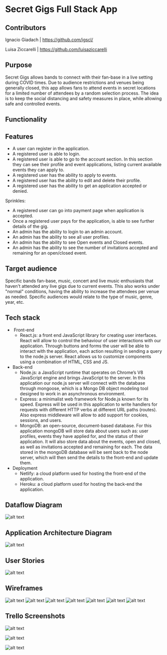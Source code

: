 # Secret Gigs Full Stack App

## Contributors
Ignacio Giadach | https://github.com/igscl/

Luisa Ziccarelli | https://github.com/luisaziccarelli

## Purpose
Secret Gigs allows bands to connect with their fan-base in a live setting during COVID times. Due to audience restrictions and venues being generally closed, this app allows fans to attend events in secret locations for a limited number of attendees by a random selection process. The idea is to keep the social distancing and safety measures in place, while allowing safe and controlled events.

## Functionality

## Features
- A user can register in the application. 
- A registered user is able to login.
- A registered user is able to go to the account section. In this section they can see their profile and event applications, listing current available events they can apply to.
- A registered user has the ability to apply to events.
- A registered user has the ability to edit and delete their profile.
- A registered user has the ability to get an application accepted or denied.

Sprinkles:
- A registered user can go into payment page when application is accepted.
- Once a registered user pays for the application, is able to see further details of the gig.
- An admin has the ability to login to an admin account.
- An admin has the ability to see all user profiles.
- An admin has the ability to see Open events and Closed events.
- An admin has the ability to see the number of invitations accepted and remaining for an open/closed event. 

## Target audience
Specific bands fan-base, music, concert and live music enthusiasts that haven't attended any live gigs due to current events. This also works under "normal" conditions, having the ability to increase the attendees per venue as needed. Specific audiences would relate to the type of music, genre, year, etc.

## Tech stack
- ​	Front-end
  - React.js: a front end JavaScript library for creating user interfaces. React will allow to control the behaviour of user interactions with our application. Through buttons and forms the user will be able to interact with the application, each action resulting in sending a query to the node.js server. React allows us to customize components using a combination of HTML, CSS and JS. 
- Back-end
  - Node.js: a JavaScript runtime that operates on Chrome’s V8 JavaScript engine and brings JavaScript to the server. In this application our node.js server will connect with the database through mongoose, which is a Mongo DB object modeling tool designed to work in an asynchronous environment. 
  - Express: a minimalist web framework for Node.js known for its speed. Express will be used in this application to write handlers for requests with different HTTP verbs at different URL paths (routes). Also express middleware will allow to add support for cookies, sessions, and users. 
  - MongoDB: an open-source, document-based database. For this application mongoDB will store data about users such as: user profiles, events they have applied for, and the status of their application. It will also store data about the events, open and closed, as well as invitations accepted and remaining for each. The data stored in the mongoDB database will be sent back to the node server, which will then send the details to the  front-end and update them.
- Deployment
  - Netlify: a cloud platform used for hosting the front-end of the application. 
  - Heroku: a cloud platform used for hosting the back-end the application.

## Dataflow Diagram

![alt text](./docs/R2-DFD.png "Data Flow Diagram")

## Application Architecture Diagram

![alt text](./docs/Secret-venue_ArchitectureDiagram.png "Application Architecture Diagram")

## User Stories

![alt text](./docs/secret-venue_userStories.png "User Stories")

## Wireframes

![alt text](./docs/wireframes_desktop/Home_desktop.png "Home page Desktop")
![alt text](./docs/wireframes_desktop/Signup_desktop.png "Sign up desktop")
![alt text](./docs/wireframes_desktop/Login_desktop.png "Login desktop")
![alt text](./docs/wireframes_desktop/Profile_desktop.png "Profile desktop")
![alt text](./docs/wireframes_desktop/Admin_desktop.png  "Admin desktop") 
![alt text](./docs/wireframes_desktop/Profiles_desktop.png "Profiles dsk")
![alt text](./docs/wireframes_desktop/Events_desktop.png "Events dsk")

## Trello Screenshots

![alt text](./docs/screenshots/trello_screenshot1.png "Trello 1")

![alt text](./docs/screenshots/trello_screenshot2.png "Trello 2")

![alt text](./docs/screenshots/trello_screenshot3.png "Trello 3")
